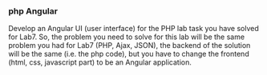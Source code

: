 ### php Angular
Develop an Angular UI (user interface) for the PHP lab task you have solved for Lab7. So, the problem you need to solve for this lab will be the same problem you had for Lab7 (PHP, Ajax, JSON), the backend of the solution will be the same (i.e. the php code), but you have to change the frontend (html, css, javascript part) to be an Angular application.
